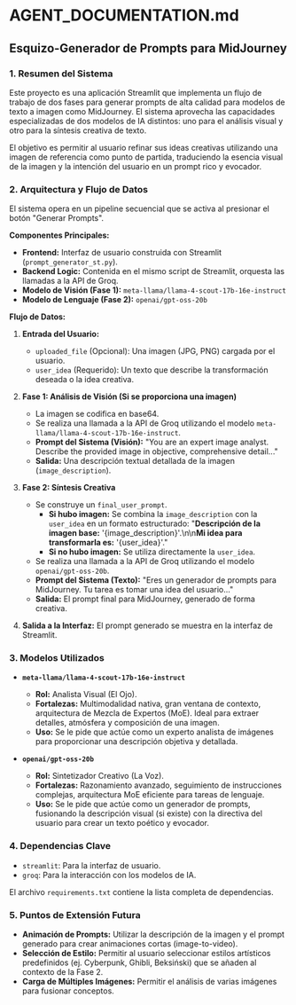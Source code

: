 # AGENT_DOCUMENTATION.md

## Esquizo-Generador de Prompts para MidJourney

### 1. Resumen del Sistema

Este proyecto es una aplicación Streamlit que implementa un flujo de trabajo de dos fases para generar prompts de alta calidad para modelos de texto a imagen como MidJourney. El sistema aprovecha las capacidades especializadas de dos modelos de IA distintos: uno para el análisis visual y otro para la síntesis creativa de texto.

El objetivo es permitir al usuario refinar sus ideas creativas utilizando una imagen de referencia como punto de partida, traduciendo la esencia visual de la imagen y la intención del usuario en un prompt rico y evocador.

### 2. Arquitectura y Flujo de Datos

El sistema opera en un pipeline secuencial que se activa al presionar el botón "Generar Prompts".

**Componentes Principales:**

*   **Frontend:** Interfaz de usuario construida con Streamlit (`prompt_generator_st.py`).
*   **Backend Logic:** Contenida en el mismo script de Streamlit, orquesta las llamadas a la API de Groq.
*   **Modelo de Visión (Fase 1):** `meta-llama/llama-4-scout-17b-16e-instruct`
*   **Modelo de Lenguaje (Fase 2):** `openai/gpt-oss-20b`

**Flujo de Datos:**

1.  **Entrada del Usuario:**
    *   `uploaded_file` (Opcional): Una imagen (JPG, PNG) cargada por el usuario.
    *   `user_idea` (Requerido): Un texto que describe la transformación deseada o la idea creativa.

2.  **Fase 1: Análisis de Visión (Si se proporciona una imagen)**
    *   La imagen se codifica en base64.
    *   Se realiza una llamada a la API de Groq utilizando el modelo `meta-llama/llama-4-scout-17b-16e-instruct`.
    *   **Prompt del Sistema (Visión):** "You are an expert image analyst. Describe the provided image in objective, comprehensive detail..."
    *   **Salida:** Una descripción textual detallada de la imagen (`image_description`).

3.  **Fase 2: Síntesis Creativa**
    *   Se construye un `final_user_prompt`.
        *   **Si hubo imagen:** Se combina la `image_description` con la `user_idea` en un formato estructurado: "**Descripción de la imagen base:** '{image_description}'.\n\n**Mi idea para transformarla es:** '{user_idea}'."
        *   **Si no hubo imagen:** Se utiliza directamente la `user_idea`.
    *   Se realiza una llamada a la API de Groq utilizando el modelo `openai/gpt-oss-20b`.
    *   **Prompt del Sistema (Texto):** "Eres un generador de prompts para MidJourney. Tu tarea es tomar una idea del usuario..."
    *   **Salida:** El prompt final para MidJourney, generado de forma creativa.

4.  **Salida a la Interfaz:** El prompt generado se muestra en la interfaz de Streamlit.

### 3. Modelos Utilizados

*   **`meta-llama/llama-4-scout-17b-16e-instruct`**
    *   **Rol:** Analista Visual (El Ojo).
    *   **Fortalezas:** Multimodalidad nativa, gran ventana de contexto, arquitectura de Mezcla de Expertos (MoE). Ideal para extraer detalles, atmósfera y composición de una imagen.
    *   **Uso:** Se le pide que actúe como un experto analista de imágenes para proporcionar una descripción objetiva y detallada.

*   **`openai/gpt-oss-20b`**
    *   **Rol:** Sintetizador Creativo (La Voz).
    *   **Fortalezas:** Razonamiento avanzado, seguimiento de instrucciones complejas, arquitectura MoE eficiente para tareas de lenguaje.
    *   **Uso:** Se le pide que actúe como un generador de prompts, fusionando la descripción visual (si existe) con la directiva del usuario para crear un texto poético y evocador.

### 4. Dependencias Clave

*   `streamlit`: Para la interfaz de usuario.
*   `groq`: Para la interacción con los modelos de IA.

El archivo `requirements.txt` contiene la lista completa de dependencias.

### 5. Puntos de Extensión Futura

*   **Animación de Prompts:** Utilizar la descripción de la imagen y el prompt generado para crear animaciones cortas (image-to-video).
*   **Selección de Estilo:** Permitir al usuario seleccionar estilos artísticos predefinidos (ej. Cyberpunk, Ghibli, Beksiński) que se añaden al contexto de la Fase 2.
*   **Carga de Múltiples Imágenes:** Permitir el análisis de varias imágenes para fusionar conceptos.
